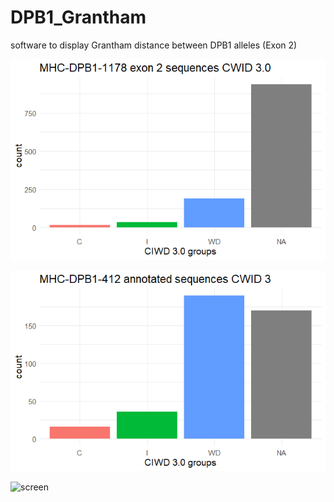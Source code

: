 # DPB1_Grantham
software to display Grantham distance between DPB1 alleles (Exon 2)



![total](https://github.com/cdesterke/DPB1_Grantham/blob/main/total.png)


![barplot](https://github.com/cdesterke/DPB1_Grantham/blob/main/barplot.png)

![screen](https://github.com/cdesterke/DPB1_Grantham/blob/main/screen.png)
